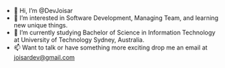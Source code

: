 - 👋 Hi, I’m @DevJoisar
- 👀 I’m interested in Software Development, Managing Team, and learning new unique things.
- 🌱 I’m currently studying Bachelor of Science in Information Technology at University of Technology Sydney, Australia.
- 📫 Want to talk or have something more exciting drop me an email at joisardev@gmail.com

